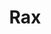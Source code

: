 ---
codehost: https://github.com/https://github.com/alibaba/rax
logohandle: alibaba_rax
sort: rax
title: Rax
website: https://alibaba.github.io/rax/
---